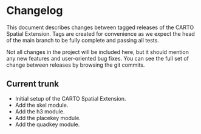 # Changelog

This document describes changes between tagged releases of the CARTO Spatial Extension. Tags are created for convenience as we expect the head of the main branch to be fully complete and passing all tests.

Not all changes in the project will be included here, but it should mention any new features and user-oriented bug fixes. You can see the full set of change between releases by browsing the git commits.

## Current trunk

* Initial setup of the CARTO Spatial Extension.
* Add the skel module.
* Add the h3 module.
* Add the placekey module.
* Add the quadkey module.
